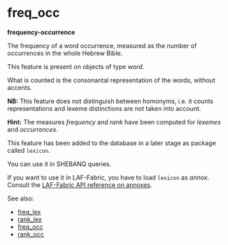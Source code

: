 # freq_occ

**frequency-occurrence**

The frequency of a word occurrence, measured as the number of occurrences in the whole Hebrew Bible.

This feature is present on objects of type *word*.

What is counted is the consonantal representation of the words, without accents.

**NB:**
This feature does not distinguish between homonyms, i.e. it counts representations and lexeme distinctions
are not taken into account.

**Hint:**
The measures *frequency* and *rank* have been computed for *lexemes* and *occurrences*.
    
This feature has been added to the database in a later stage as package called `lexicon`.

You can use it in SHEBANQ queries.

If you want to use it in LAF-Fabric, you have to load `lexicon` as *annox*.
Consult the [LAF-Fabric API reference on annoxes](http://laf-fabric.readthedocs.io/en/latest/texts/API-reference.html#extra-annotation-packages).

See also:
 
* [freq_lex](freq_lex)
* [rank_lex](rank_lex)
* [freq_occ](freq_occ)
* [rank_occ](rank_occ)

